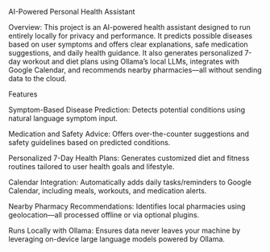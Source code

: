 AI-Powered Personal Health Assistant

Overview:
This project is an AI-powered health assistant designed to run entirely locally for privacy and performance. It predicts possible diseases based on user symptoms and offers clear explanations, safe medication suggestions, and daily health guidance. It also generates personalized 7-day workout and diet plans using Ollama’s local LLMs, integrates with Google Calendar, and recommends nearby pharmacies—all without sending data to the cloud.

Features

Symptom-Based Disease Prediction:
Detects potential conditions using natural language symptom input.

Medication and Safety Advice:
Offers over-the-counter suggestions and safety guidelines based on predicted conditions.


Personalized 7-Day Health Plans:
Generates customized diet and fitness routines tailored to user health goals and lifestyle.


Calendar Integration:
Automatically adds daily tasks/reminders to Google Calendar, including meals, workouts, and medication alerts.


Nearby Pharmacy Recommendations:
Identifies local pharmacies using geolocation—all processed offline or via optional plugins.


Runs Locally with Ollama:
Ensures data never leaves your machine by leveraging on-device large language models powered by Ollama.
